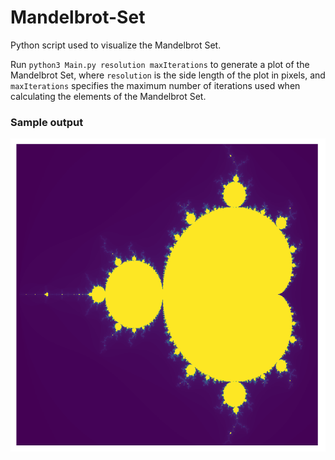# Mandelbrot-Set

Python script used to visualize the Mandelbrot Set.

Run `python3 Main.py resolution maxIterations` to generate a plot of the Mandelbrot Set, where `resolution` is the side length of the plot in pixels, and `maxIterations` specifies the maximum number of iterations used when calculating the elements of the Mandelbrot Set. 

### Sample output

![](mandelbrot_set.png)
